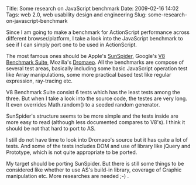 Title: Some research on JavaScript benchmark
Date: 2009-02-16 14:02
Tags: web 2.0, web usability design and engineering
Slug: some-research-on-javascript-benchmark

Since I am going to make a benchmark for ActionScript performance across
different browser/platform, I take a look into the JavaScript benchmark
to see if I can simply port one to be used in ActionScript.

The most famous ones should be Apple's [SunSpider][], Google's [V8
Benchmark Suite][], Mozilla's [Dromaeo][]. All the benchmarks are
compose of several test areas, basically including some basic JavaScript
operation test like Array manipulations, some more practical based test
like regular expression, ray-tracing etc.

V8 Benchmark Suite consist 6 tests which has the least tests among the
three. But when I take a look into the source code, the testes are very
long. It even overrides Math.random() to a seeded random generator.

SunSpider's structure seems to be more simple and the tests inside are
more easy to read (although less documented compares to V8's). I think
it should be not that hard to port to AS.

I still do not have time to look into Dromaeo's source but it has quite
a lot of tests. And some of the tests includes DOM and use of library
like jQuery and Prototype, which is not quite appropriate to be ported.

My target should be porting SunSpider. But there is still some things to
be considered like whether to use AS's build-in library, coverage of
Graphic manipulation etc. More researches are needed ;-) .

  [SunSpider]: http://www2.webkit.org/perf/sunspider-0.9/sunspider.html
  [V8 Benchmark Suite]: http://v8.googlecode.com/svn/data/benchmarks/v3/run.html
  [Dromaeo]: http://dromaeo.com/
